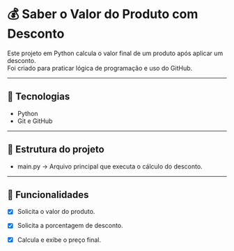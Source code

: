 # 💰 Saber o Valor do Produto com Desconto

Este projeto em Python calcula o valor final de um produto após aplicar um desconto.  
Foi criado para praticar lógica de programação e uso do GitHub.

---

## 🚀 Tecnologias
- Python
- Git e GitHub

---

## 📂 Estrutura do projeto
- main.py → Arquivo principal que executa o cálculo do desconto.

---

## 📌 Funcionalidades
- [x] Solicita o valor do produto.  
- [x] Solicita a porcentagem de desconto.  
- [x] Calcula e exibe o preço final.  

